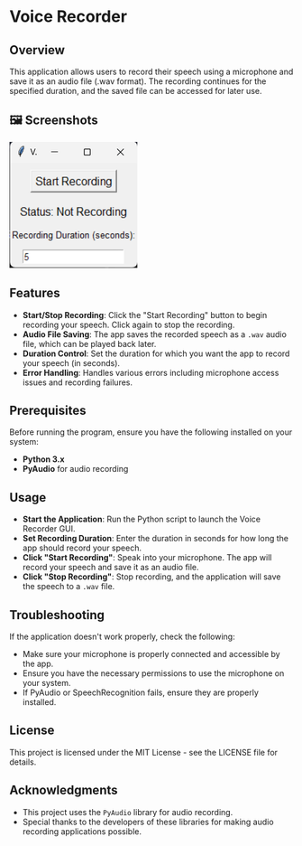 # Voice Recorder 

## Overview
This application allows users to record their speech using a microphone and save it as an audio file (.wav format). The recording continues for the specified duration, and the saved file can be accessed for later use.
## 🖼 Screenshots

![Screenshot 1](main_window.png)

## Features
- **Start/Stop Recording**: Click the "Start Recording" button to begin recording your speech. Click again to stop the recording.
- **Audio File Saving**: The app saves the recorded speech as a `.wav` audio file, which can be played back later.
- **Duration Control**: Set the duration for which you want the app to record your speech (in seconds).
- **Error Handling**: Handles various errors including microphone access issues and recording failures.

## Prerequisites
Before running the program, ensure you have the following installed on your system:

- **Python 3.x**
- **PyAudio** for audio recording

## Usage
- **Start the Application**: Run the Python script to launch the Voice Recorder GUI.
- **Set Recording Duration**: Enter the duration in seconds for how long the app should record your speech.
- **Click "Start Recording"**: Speak into your microphone. The app will record your speech and save it as an audio file.
- **Click "Stop Recording"**: Stop recording, and the application will save the speech to a `.wav` file.

## Troubleshooting
If the application doesn't work properly, check the following:
- Make sure your microphone is properly connected and accessible by the app.
- Ensure you have the necessary permissions to use the microphone on your system.
- If PyAudio or SpeechRecognition fails, ensure they are properly installed.

## License
This project is licensed under the MIT License - see the LICENSE file for details.

## Acknowledgments
- This project uses the `PyAudio` library for audio recording.
- Special thanks to the developers of these libraries for making audio recording applications possible.
